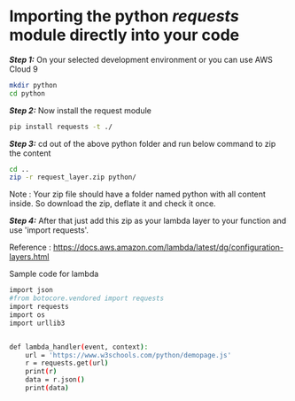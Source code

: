 # Importing the python ***requests*** module directly into your code

***Step 1:*** On your selected development environment or you can use AWS Cloud 9
 
```bash
mkdir python
cd python
```

***Step 2:***  Now install the request module

```bash
pip install requests -t ./
```

***Step 3:***  cd out of the above python folder and run below command to zip the content

```bash
cd ..
zip -r request_layer.zip python/
```
 
Note : Your zip file should have a folder named python with all content inside. So download the zip, deflate it and check it once.
 
***Step 4:*** After that just add this zip as your lambda layer to your function and use 'import requests'.

Reference : https://docs.aws.amazon.com/lambda/latest/dg/configuration-layers.html

Sample code for lambda

```bash
import json
#from botocore.vendored import requests
import requests
import os
import urllib3


def lambda_handler(event, context):
    url = 'https://www.w3schools.com/python/demopage.js'
    r = requests.get(url)
    print(r)
    data = r.json()
    print(data)
 ```

